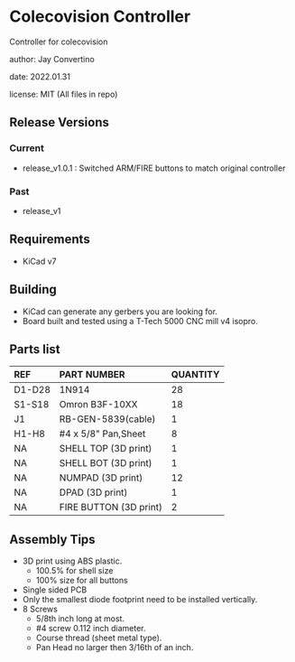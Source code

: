 # Colecovision Controller
Controller for colecovision  

author: Jay Convertino  

date: 2022.01.31  

license: MIT (All files in repo)

## Release Versions
### Current
  - release_v1.0.1 : Switched ARM/FIRE buttons to match original controller

### Past
  - release_v1
  
## Requirements
  - KiCad v7

## Building
  - KiCad can generate any gerbers you are looking for.
  - Board built and tested using a T-Tech 5000 CNC mill v4 isopro.

## Parts list
|  REF  |      PART NUMBER      | QUANTITY |
|:---   |:---                   |:---      |
|D1-D28 |1N914                  |28        |
|S1-S18 |Omron B3F-10XX         |18        |
|J1     |RB-GEN-5839(cable)     |1         |
|H1-H8  |#4 x 5/8" Pan,Sheet    |8         |
|NA     |SHELL TOP (3D print)   |1         |
|NA     |SHELL BOT (3D print)   |1         |
|NA     |NUMPAD (3D print)      |12        |
|NA     |DPAD (3D print)        |1         |
|NA     |FIRE BUTTON (3D print) |2         |

## Assembly Tips
  - 3D print using ABS plastic.
    - 100.5% for shell size
    - 100% size for all buttons
  - Single sided PCB
  - Only the smallest diode footprint need to be installed vertically.
  - 8 Screws 
    - 5/8th inch long at most.
    - #4 screw 0.112 inch diameter.
    - Course thread (sheet metal type).
    - Pan Head no larger then 3/16th of an inch.
